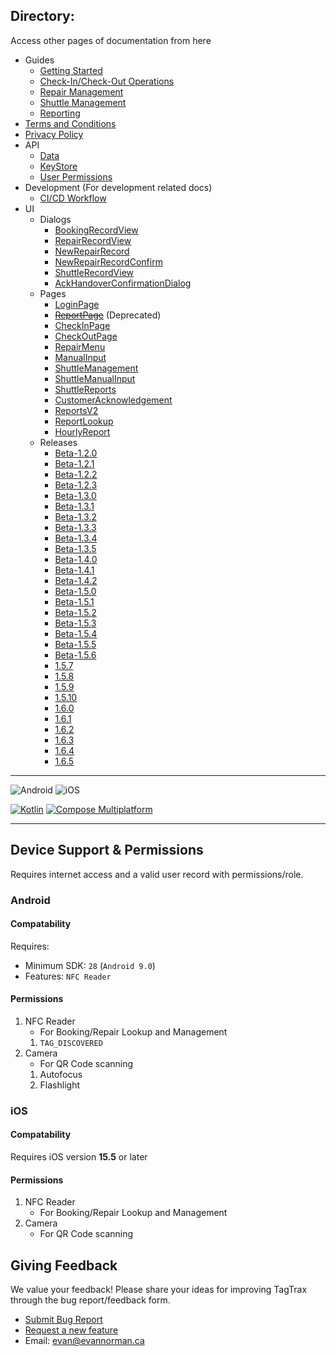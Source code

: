 ## Directory:
Access other pages of documentation from here
- Guides
  - [Getting Started](https://lazy-day-tech.github.io/TapTrack-User-Reference/Guides/GettingStarted)
  - [Check-In/Check-Out Operations](https://lazy-day-tech.github.io/TapTrack-User-Reference/Guides/CheckInCheckOut)
  - [Repair Management](https://lazy-day-tech.github.io/TapTrack-User-Reference/Guides/RepairManagement)
  - [Shuttle Management](https://lazy-day-tech.github.io/TapTrack-User-Reference/Guides/ShuttleManagement)
  - [Reporting](https://lazy-day-tech.github.io/TapTrack-User-Reference/Guides/Reporting)
- [Terms and Conditions](https://lazy-day-tech.github.io/TapTrack-User-Reference/Legal/tos)
- [Privacy Policy](https://lazy-day-tech.github.io/TapTrack-User-Reference/Legal/PrivacyPolicy)
- API 
  - [Data](https://lazy-day-tech.github.io/TapTrack-User-Reference/API/Data)
  - [KeyStore](https://lazy-day-tech.github.io/TapTrack-User-Reference/API/KeyStore)
  - [User Permissions](https://lazy-day-tech.github.io/TapTrack-User-Reference/API/Permissions)
- Development (For development related docs)
  - [CI/CD Workflow](https://lazy-day-tech.github.io/TapTrack-User-Reference/Development/CICD)
- UI
  - Dialogs
    - [BookingRecordView](https://lazy-day-tech.github.io/TapTrack-User-Reference/UI/Dialogs/BookingRecordView)
    - [RepairRecordView](https://lazy-day-tech.github.io/TapTrack-User-Reference/UI/Dialogs/RepairRecordView)
    - [NewRepairRecord](https://lazy-day-tech.github.io/TapTrack-User-Reference/UI/Dialogs/NewRepairRecord)
    - [NewRepairRecordConfirm](https://lazy-day-tech.github.io/TapTrack-User-Reference/UI/Dialogs/NewRepairRecordConfirm)
    - [ShuttleRecordView](https://lazy-day-tech.github.io/TapTrack-User-Reference/UI/Dialogs/ShuttleRecordView)
    - [AckHandoverConfirmationDialog](https://lazy-day-tech.github.io/TapTrack-User-Reference/UI/Dialogs/AckHandoverConfirmationDialog)
  - Pages
    - [LoginPage](https://lazy-day-tech.github.io/TapTrack-User-Reference/UI/Pages/LoginPage)
    - ~~[ReportPage](https://lazy-day-tech.github.io/TapTrack-User-Reference/UI/Pages/ReportPage)~~ (Deprecated)
    - [CheckInPage](https://lazy-day-tech.github.io/TapTrack-User-Reference/UI/Pages/CheckInPage)
    - [CheckOutPage](https://lazy-day-tech.github.io/TapTrack-User-Reference/UI/Pages/CheckOutPage)
    - [RepairMenu](https://lazy-day-tech.github.io/TapTrack-User-Reference/UI/Pages/RepairMenu)
    - [ManualInput](https://lazy-day-tech.github.io/TapTrack-User-Reference/UI/Pages/ManualInput)
    - [ShuttleManagement](https://lazy-day-tech.github.io/TapTrack-User-Reference/UI/Pages/ShuttleManagement)
    - [ShuttleManualInput](https://lazy-day-tech.github.io/TapTrack-User-Reference/UI/Pages/ShuttleManualInput)
    - [ShuttleReports](https://lazy-day-tech.github.io/TapTrack-User-Reference/UI/Pages/ShuttleReportPage)
    - [CustomerAcknowledgement](https://lazy-day-tech.github.io/TapTrack-User-Reference/UI/Pages/CustomerAcknowledgement)
    - [ReportsV2](https://lazy-day-tech.github.io/TapTrack-User-Reference/UI/Pages/ReportsV2)
    - [ReportLookup](https://lazy-day-tech.github.io/TapTrack-User-Reference/UI/Pages/ReportLookup)
    - [HourlyReport](https://lazy-day-tech.github.io/TapTrack-User-Reference/UI/Pages/HourlyReport)
  - Releases
    - [Beta-1.2.0](https://lazy-day-tech.github.io/TapTrack-User-Reference/Changelog/Beta-1.2.0)
    - [Beta-1.2.1](https://lazy-day-tech.github.io/TapTrack-User-Reference/Changelog/Beta-1.2.1)
    - [Beta-1.2.2](https://lazy-day-tech.github.io/TapTrack-User-Reference/Changelog/Beta-1.2.2)
    - [Beta-1.2.3](https://lazy-day-tech.github.io/TapTrack-User-Reference/Changelog/Beta-1.2.3)
    - [Beta-1.3.0](https://lazy-day-tech.github.io/TapTrack-User-Reference/Changelog/Beta-1.3.0)
    - [Beta-1.3.1](https://lazy-day-tech.github.io/TapTrack-User-Reference/Changelog/Beta-1.3.1)
    - [Beta-1.3.2](https://lazy-day-tech.github.io/TapTrack-User-Reference/Changelog/Beta-1.3.2)
    - [Beta-1.3.3](https://lazy-day-tech.github.io/TapTrack-User-Reference/Changelog/Beta-1.3.3)
    - [Beta-1.3.4](https://lazy-day-tech.github.io/TapTrack-User-Reference/Changelog/Beta-1.3.4)
    - [Beta-1.3.5](https://lazy-day-tech.github.io/TapTrack-User-Reference/Changelog/Beta-1.3.5)
    - [Beta-1.4.0](https://lazy-day-tech.github.io/TapTrack-User-Reference/Changelog/Beta-1.4.0)
    - [Beta-1.4.1](https://lazy-day-tech.github.io/TapTrack-User-Reference/Changelog/Beta-1.4.1)
    - [Beta-1.4.2](https://lazy-day-tech.github.io/TapTrack-User-Reference/Changelog/Beta-1.4.2)
    - [Beta-1.5.0](https://lazy-day-tech.github.io/TapTrack-User-Reference/Changelog/Beta-1.5.0)
    - [Beta-1.5.1](hhttps://lazy-day-tech.github.io/TapTrack-User-Reference/Changelog/Beta-1.5.1)
    - [Beta-1.5.2](https://lazy-day-tech.github.io/TapTrack-User-Reference/Changelog/Beta-1.5.2)
    - [Beta-1.5.3](https://lazy-day-tech.github.io/TapTrack-User-Reference/Changelog/Beta-1.5.3)
    - [Beta-1.5.4](https://lazy-day-tech.github.io/TapTrack-User-Reference/Changelog/Beta-1.5.4)
    - [Beta-1.5.5](https://lazy-day-tech.github.io/TapTrack-User-Reference/Changelog/Beta-1.5.5)
    - [Beta-1.5.6](https://lazy-day-tech.github.io/TapTrack-User-Reference/Changelog/Beta-1.5.6)
    - [1.5.7](https://lazy-day-tech.github.io/TapTrack-User-Reference/Changelog/1.5.7)
    - [1.5.8](https://lazy-day-tech.github.io/TapTrack-User-Reference/Changelog/1.5.8)
    - [1.5.9](https://lazy-day-tech.github.io/TapTrack-User-Reference/Changelog/1.5.9)
    - [1.5.10](https://lazy-day-tech.github.io/TapTrack-User-Reference/Changelog/1.5.10)
    - [1.6.0](https://lazy-day-tech.github.io/TapTrack-User-Reference/Changelog/1.6.0)
    - [1.6.1](https://lazy-day-tech.github.io/TapTrack-User-Reference/Changelog/1.6.1)
    - [1.6.2](https://lazy-day-tech.github.io/TapTrack-User-Reference/Changelog/1.6.2)
    - [1.6.3](https://lazy-day-tech.github.io/TapTrack-User-Reference/Changelog/1.6.3)
    - [1.6.4](https://lazy-day-tech.github.io/TapTrack-User-Reference/Changelog/1.6.4)
    - [1.6.5](https://lazy-day-tech.github.io/TapTrack-User-Reference/Changelog/1.6.5)

---

![Android](https://img.shields.io/badge/Android-3DDC84?style=for-the-badge&logo=android&logoColor=white)
![iOS](https://img.shields.io/badge/iOS-000000?style=for-the-badge&logo=ios&logoColor=white)

[![Kotlin](https://img.shields.io/badge/kotlin-v2.1.21-blue.svg?logo=kotlin)](http://kotlinlang.org)
[![Compose Multiplatform](https://img.shields.io/badge/Compose%20Multiplatform-v1.8.1-blue)](https://github.com/JetBrains/compose-multiplatform)

---

## Device Support & Permissions
Requires internet access and a valid user record with permissions/role.

### Android
#### Compatability
Requires:
- Minimum SDK: `28` (`Android 9.0`)
- Features: `NFC Reader`

#### Permissions
1. NFC Reader
    - For Booking/Repair Lookup and Management
    1. `TAG_DISCOVERED`
2. Camera
    - For QR Code scanning
    1. Autofocus
    2. Flashlight


### iOS
#### Compatability
Requires iOS version **15.5** or later
#### Permissions
1. NFC Reader
    - For Booking/Repair Lookup and Management
2. Camera
    - For QR Code scanning

## Giving Feedback

We value your feedback! Please share your ideas for improving TagTrax through the bug report/feedback form.

*   [Submit Bug Report](https://forms.gle/1c7rD3p2KsoXTtsU7)
*   [Request a new feature](https://forms.gle/kHMriE2vBbryiEtMA)
*   Email: evan@evannorman.ca